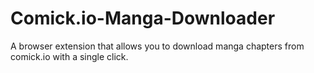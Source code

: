 # Comick.io-Manga-Downloader
A browser extension that allows you to download manga chapters from comick.io with a single click.

